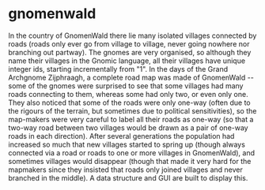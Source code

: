 # gnomenwald
In the country of GnomenWald there lie many isolated villages connected by roads (roads only ever go from village to village, never going nowhere nor branching out partway). The gnomes are very organised, so although they name their villages in the Gnomic language, all their villages have unique integer ids, starting incrementally from "1". In the days of the Grand Archgnome Zijphraagh, a complete road map was made of GnomenWald -- some of the gnomes were surprised to see that some villages had many roads connecting to them, whereas some had only two, or even only one. They also noticed that some of the roads were only one-way (often due to the rigours of the terrain, but sometimes due to political sensitivities), so the map-makers were very careful to label all their roads as one-way (so that a two-way road between two villages would be drawn as a pair of one-way roads in each direction). After several generations the population had increased so much that new villages started to spring up (though always connected via a road or roads to one or more villages in GnomenWald), and sometimes villages would disappear (though that made it very hard for the mapmakers since they insisted that roads only joined villages and never branched in the middle). A data structure and GUI are built to display this. 
